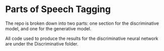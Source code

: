 # Parts of Speech Tagging

The repo is broken down into two parts: one section for the discriminative model, and one for the generative model.

All code used to produce the results for the discriminative neural network are under the Discriminative folder.
